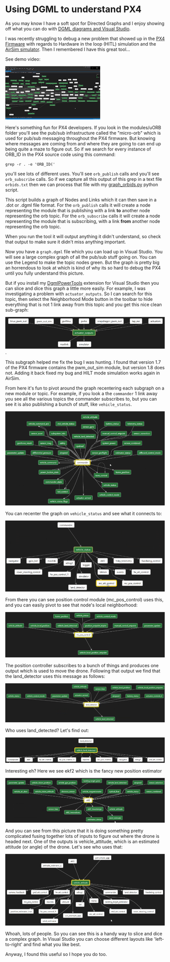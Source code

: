 
# Using DGML to understand PX4

As you may know I have a soft spot for Directed Graphs and I enjoy showing off what you can do with
[DGML diagrams and Visual Studio](https://lovettchris.github.io/posts/dgml_power_tools/).

I was recently struggling to debug a new problem that showed up in the [PX4 Firmware](https://github.com/PX4/Firmware)
with regards to Hardware in the loop (HITL) simulation and the [AirSim simulator](https://github.com/Microsoft/AirSim/).
Then I remembered I have this great tool...

See demo video:

[![thumb](/videos/PX4_topics.png)](http://lovettsoftware.com/videos/PX4_topics.mp4)

Here's something fun for PX4 developers.  If you look in the modules/uORB folder you'll see the pub/sub infrastructure
called the "micro-orb" which is used for pub/sub messaging throughout the PX4 firmware.  But knowing where messages are coming
from and where they are going to can end up being quite a maze to figure out.  So if we search for every instance of ORB_ID
in the PX4 source code using this command:
```
grep -r . -e 'ORB_ID('
```
 you'll see lots of different uses.  You'll see `orb_publish` calls and you'll see `orb_subscribe` calls.
So if we capture all this output of this grep in a text file `orbids.txt` then we can process that file with my 
[graph_orbids.py](https://github.com/clovett/dgml/blob/master/tools/px4/graph_orbids.py) python script.

This script builds a graph of Nodes and Links which it can then save in a .dot or .dgml file format.
For the `orb_publish` calls it will create a node representing the module that is publishing with a link **to** another
node representing the orb topic.  For the `orb_subscribe` calls it will create a node  representing the module that is 
subscribing, with a link **from** another node representing the orb topic.

When you run the tool it will output anything it didn't understand, so check that output to make sure it didn't miss anything important.

Now you have a `graph.dgml` file which you can load up in Visual Studio.  You will see a large complex graph of all the pub/sub stuff
going on.  You can use the Legend to make the topic nodes green.
But the graph is pretty big an horrendous to look at which is kind of why its so hard to debug the PX4 until you fully understand this picture.

But if you install my [DgmlPowerTools](https://lovettchris.github.io/posts/dgml_power_tools/) extension for Visual Studio then you can slice and dice this graph a little more easily.  For example, I was investigating a problem with `actuator_outputs`.  So I can search for this topic, then select the Neighborhood Mode button in the toolbar to hide everything that is not 1 link away from this topic and you get this nice clean sub-graph:

![actuator_outputs](/posts/px4_topics/actuator_outputs.png).

This subgraph helped me fix the bug I was hunting.  I found that version 1.7
of the PX4 firmware contains the pwm_out_sim module, but version 1.8 does not.
Adding it back fixed my bug and HILT mode simulation works again in AirSim.

From here it's fun to pivot around the graph recentering each subgraph on a new module or topic.  For example, if you look a the `commander` 1 link away you see all the various topics the commander subscribes to, but you can see it is also publishing a bunch of stuff, like `vehicle_status`. 

![commander](/posts/px4_topics/commander.png)

You can recenter the graph on `vehicle_status` and see what it connects to:

![vehicle_status](/posts/px4_topics/vehicle_status.png)

From there you can see position control module (mc_pos_control) uses this, and you can easily pivot to see that node's local neighborhood:

![mc_pos_control](/posts/px4_topics/mc_pos_control.png)

The position controller subscribes to a bunch of things and produces one output which is used to move the drone.  Following that output we find that the land_detector uses this message as follows:

![landing_detector](/posts/px4_topics/landing_detector.png)

Who uses land_detected? Let's find out:

![land_detected.png](/posts/px4_topics/land_detected.png)

Interesting eh?  Here we see ekf2 which is the fancy new position estimator

![ekf2.png](/posts/px4_topics/ekf2.png)

And you can see from this picture that it is doing something pretty complicated fusing together lots of inputs to figure out where the drone is headed next.  One of the outputs is vehicle_attitude, which is an estimated attitude (or angle) of the drone.  Let's see who uses that:

![vehicle_attitude.png](/posts/px4_topics/vehicle_attitude.png)

Whoah, lots of people.  So you can see this is a handy way to slice and dice a complex graph.  In Visual Studio you can choose different layouts like 'left-to-right' and find what you like best.

Anyway, I found this useful so I hope you do too.






